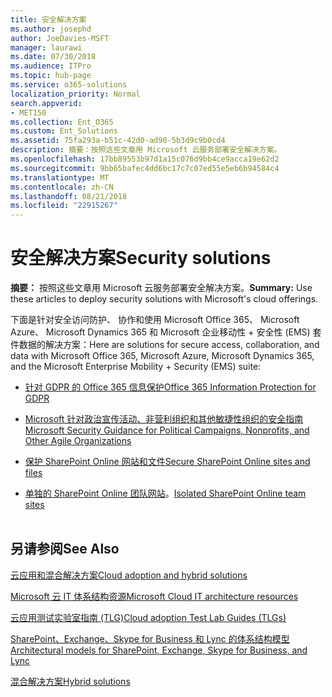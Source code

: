 ```yaml
---
title: 安全解决方案
ms.author: josephd
author: JoeDavies-MSFT
manager: laurawi
ms.date: 07/30/2018
ms.audience: ITPro
ms.topic: hub-page
ms.service: o365-solutions
localization_priority: Normal
search.appverid:
- MET150
ms.collection: Ent_O365
ms.custom: Ent_Solutions
ms.assetid: 75fa293a-b51c-42d0-ad90-5b3d9c9b0cd4
description: 摘要：按照这些文章用 Microsoft 云服务部署安全解决方案。
ms.openlocfilehash: 17bb89553b97d1a15c076d9bb4ce9acca19e62d2
ms.sourcegitcommit: 9bb65bafec4dd6bc17c7c07ed55e5eb6b94584c4
ms.translationtype: MT
ms.contentlocale: zh-CN
ms.lasthandoff: 08/21/2018
ms.locfileid: "22915267"
---
```

# <a name="security-solutions"></a><span data-ttu-id="c61a2-103">安全解决方案</span><span class="sxs-lookup"><span data-stu-id="c61a2-103">Security solutions</span></span>

 <span data-ttu-id="c61a2-104">**摘要：** 按照这些文章用 Microsoft 云服务部署安全解决方案。</span><span class="sxs-lookup"><span data-stu-id="c61a2-104">**Summary:** Use these articles to deploy security solutions with Microsoft's cloud offerings.</span></span>
  
<span data-ttu-id="c61a2-105">下面是针对安全访问防护、 协作和使用 Microsoft Office 365、 Microsoft Azure、 Microsoft Dynamics 365 和 Microsoft 企业移动性 + 安全性 (EMS) 套件数据的解决方案：</span><span class="sxs-lookup"><span data-stu-id="c61a2-105">Here are solutions for secure access, collaboration, and data with Microsoft Office 365, Microsoft Azure, Microsoft Dynamics 365, and the Microsoft Enterprise Mobility + Security (EMS) suite:</span></span>

- [<span data-ttu-id="c61a2-106">针对 GDPR 的 Office 365 信息保护</span><span class="sxs-lookup"><span data-stu-id="c61a2-106">Office 365 Information Protection for GDPR</span></span>](office-365-information-protection-for-gdpr.md)
  
- [<span data-ttu-id="c61a2-107">Microsoft 针对政治宣传活动、非营利组织和其他敏捷性组织的安全指南</span><span class="sxs-lookup"><span data-stu-id="c61a2-107">Microsoft Security Guidance for Political Campaigns, Nonprofits, and Other Agile Organizations</span></span>](microsoft-security-guidance-for-political-campaigns-nonprofits-and-other-agile-o.md)
    
- [<span data-ttu-id="c61a2-108">保护 SharePoint Online 网站和文件</span><span class="sxs-lookup"><span data-stu-id="c61a2-108">Secure SharePoint Online sites and files</span></span>](secure-sharepoint-online-sites-and-files.md)
    
- <span data-ttu-id="c61a2-109">[单独的 SharePoint Online 团队网站](isolated-sharepoint-online-team-sites.md)。</span><span class="sxs-lookup"><span data-stu-id="c61a2-109">[Isolated SharePoint Online team sites](isolated-sharepoint-online-team-sites.md)</span></span>
<br/><br/>
    
## <a name="see-also"></a><span data-ttu-id="c61a2-110">另请参阅</span><span class="sxs-lookup"><span data-stu-id="c61a2-110">See Also</span></span>

[<span data-ttu-id="c61a2-111">云应用和混合解决方案</span><span class="sxs-lookup"><span data-stu-id="c61a2-111">Cloud adoption and hybrid solutions</span></span>](cloud-adoption-and-hybrid-solutions.md)
  
[<span data-ttu-id="c61a2-112">Microsoft 云 IT 体系结构资源</span><span class="sxs-lookup"><span data-stu-id="c61a2-112">Microsoft Cloud IT architecture resources</span></span>](microsoft-cloud-it-architecture-resources.md)
  
[<span data-ttu-id="c61a2-113">云应用测试实验室指南 (TLG)</span><span class="sxs-lookup"><span data-stu-id="c61a2-113">Cloud adoption Test Lab Guides (TLGs)</span></span>](cloud-adoption-test-lab-guides-tlgs.md)
  
[<span data-ttu-id="c61a2-114">SharePoint、Exchange、Skype for Business 和 Lync 的体系结构模型</span><span class="sxs-lookup"><span data-stu-id="c61a2-114">Architectural models for SharePoint, Exchange, Skype for Business, and Lync</span></span>](architectural-models-for-sharepoint-exchange-skype-for-business-and-lync.md)
  
[<span data-ttu-id="c61a2-115">混合解决方案</span><span class="sxs-lookup"><span data-stu-id="c61a2-115">Hybrid solutions</span></span>](hybrid-solutions.md)


